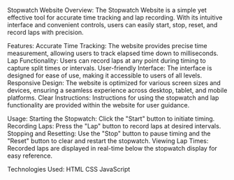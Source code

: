 Stopwatch Website
Overview:
The Stopwatch Website is a simple yet effective tool for accurate time tracking and lap recording. With its intuitive interface and convenient controls, users can easily start, stop, reset, and record laps with precision.

Features:
Accurate Time Tracking: The website provides precise time measurement, allowing users to track elapsed time down to milliseconds.
Lap Functionality: Users can record laps at any point during timing to capture split times or intervals.
User-friendly Interface: The interface is designed for ease of use, making it accessible to users of all levels.
Responsive Design: The website is optimized for various screen sizes and devices, ensuring a seamless experience across desktop, tablet, and mobile platforms.
Clear Instructions: Instructions for using the stopwatch and lap functionality are provided within the website for user guidance.

Usage:
Starting the Stopwatch: Click the "Start" button to initiate timing.
Recording Laps: Press the "Lap" button to record laps at desired intervals.
Stopping and Resetting: Use the "Stop" button to pause timing and the "Reset" button to clear and restart the stopwatch.
Viewing Lap Times: Recorded laps are displayed in real-time below the stopwatch display for easy reference.

Technologies Used:
HTML
CSS
JavaScript
